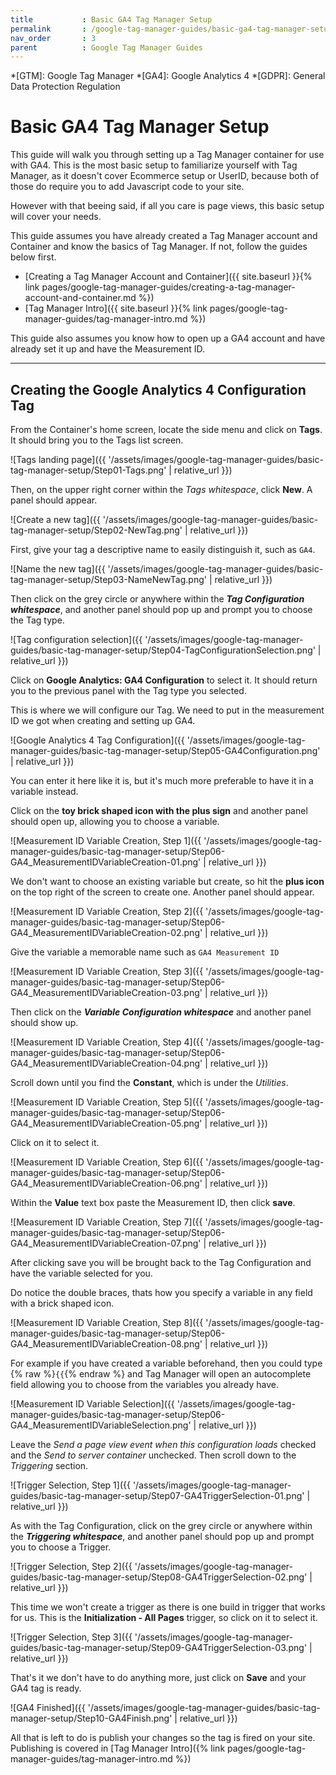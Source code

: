 ```yaml
---
title			: Basic GA4 Tag Manager Setup
permalink		: /google-tag-manager-guides/basic-ga4-tag-manager-setup
nav_order		: 3
parent			: Google Tag Manager Guides
---
```


*[GTM]: Google Tag Manager
*[GA4]: Google Analytics 4
*[GDPR]: General Data Protection Regulation

# Basic GA4 Tag Manager Setup

This guide will walk you through setting up a Tag Manager container for use with GA4. This is the most basic setup to familiarize yourself with Tag Manager, as it doesn't cover Ecommerce setup or UserID, because both of those do require you to add Javascript code to your site.

However with that beeing said, if all you care is page views, this basic setup will cover your needs.

This guide assumes you have already created a Tag Manager account and Container and know the basics of Tag Manager. If not, follow the guides below first.

- [Creating a Tag Manager Account and Container]({{ site.baseurl }}{% link pages/google-tag-manager-guides/creating-a-tag-manager-account-and-container.md %})
- [Tag Manager Intro]({{ site.baseurl }}{% link pages/google-tag-manager-guides/tag-manager-intro.md %})

This guide also assumes you know how to open up a GA4 account and have already set it up and have the Measurement ID.

----

## Creating the Google Analytics 4 Configuration Tag

From the Container's home screen, locate the side menu and click on **Tags**. It should bring you to the Tags list screen.

![Tags landing page]({{ '/assets/images/google-tag-manager-guides/basic-tag-manager-setup/Step01-Tags.png' | relative_url }})

Then, on the upper right corner within the _Tags whitespace_, click **New**. A panel should appear.

![Create a new tag]({{ '/assets/images/google-tag-manager-guides/basic-tag-manager-setup/Step02-NewTag.png' | relative_url }})

First, give your tag a descriptive name to easily distinguish it, such as `GA4`.

![Name the new tag]({{ '/assets/images/google-tag-manager-guides/basic-tag-manager-setup/Step03-NameNewTag.png' | relative_url }})

Then click on the grey circle or anywhere within the _**Tag Configuration whitespace**_, and another panel should pop up and prompt you to choose the Tag type.

![Tag configuration selection]({{ '/assets/images/google-tag-manager-guides/basic-tag-manager-setup/Step04-TagConfigurationSelection.png' | relative_url }})

Click on **Google Analytics: GA4 Configuration** to select it. It should return you to the previous panel with the Tag type you selected.

This is where we will configure our Tag. We need to put in the measurement ID we got when creating and setting up GA4.

![Google Analytics 4 Tag Configuration]({{ '/assets/images/google-tag-manager-guides/basic-tag-manager-setup/Step05-GA4Configuration.png' | relative_url }})

You can enter it here like it is, but it's much more preferable to have it in a variable instead.

Click on the **toy brick shaped icon with the plus sign** and another panel should open up, allowing you to choose a variable.

![Measurement ID Variable Creation, Step 1]({{ '/assets/images/google-tag-manager-guides/basic-tag-manager-setup/Step06-GA4_MeasurementIDVariableCreation-01.png' | relative_url }})

We don't want to choose an existing variable but create, so hit the **plus icon** on the top right of the screen to create one. Another panel should appear.

![Measurement ID Variable Creation, Step 2]({{ '/assets/images/google-tag-manager-guides/basic-tag-manager-setup/Step06-GA4_MeasurementIDVariableCreation-02.png' | relative_url }})

Give the variable a memorable name such as `GA4 Measurement ID`

![Measurement ID Variable Creation, Step 3]({{ '/assets/images/google-tag-manager-guides/basic-tag-manager-setup/Step06-GA4_MeasurementIDVariableCreation-03.png' | relative_url }})

Then click on the _**Variable Configuration whitespace**_ and another panel should show up.

![Measurement ID Variable Creation, Step 4]({{ '/assets/images/google-tag-manager-guides/basic-tag-manager-setup/Step06-GA4_MeasurementIDVariableCreation-04.png' | relative_url }})

Scroll down until you find the **Constant**, which is under the _Utilities_.

![Measurement ID Variable Creation, Step 5]({{ '/assets/images/google-tag-manager-guides/basic-tag-manager-setup/Step06-GA4_MeasurementIDVariableCreation-05.png' | relative_url }})

Click on it to select it.

![Measurement ID Variable Creation, Step 6]({{ '/assets/images/google-tag-manager-guides/basic-tag-manager-setup/Step06-GA4_MeasurementIDVariableCreation-06.png' | relative_url }})

Within the **Value** text box paste the Measurement ID, then click **save**.

![Measurement ID Variable Creation, Step 7]({{ '/assets/images/google-tag-manager-guides/basic-tag-manager-setup/Step06-GA4_MeasurementIDVariableCreation-07.png' | relative_url }})

After clicking save you will be brought back to the Tag Configuration and have the variable selected for you.

Do notice the double braces, thats how you specify a variable in any field with a brick shaped icon.

![Measurement ID Variable Creation, Step 8]({{ '/assets/images/google-tag-manager-guides/basic-tag-manager-setup/Step06-GA4_MeasurementIDVariableCreation-08.png' | relative_url }})

For example if you have created a variable beforehand, then you could type {% raw %}`{{`{% endraw %} and Tag Manager will open an autocomplete field allowing you to choose from the variables you already have.

![Measurement ID Variable Selection]({{ '/assets/images/google-tag-manager-guides/basic-tag-manager-setup/Step06-GA4_MeasurementIDVariableSelection.png' | relative_url }})

Leave the _Send a page view event when this configuration loads_ checked and the _Send to server container_ unchecked. Then scroll down to the _Triggering_ section.

![Trigger Selection, Step 1]({{ '/assets/images/google-tag-manager-guides/basic-tag-manager-setup/Step07-GA4TriggerSelection-01.png' | relative_url }})

As with the Tag Configuration, click on the grey circle or anywhere within the _**Triggering whitespace**_, and another panel should pop up and prompt you to choose a Trigger.

![Trigger Selection, Step 2]({{ '/assets/images/google-tag-manager-guides/basic-tag-manager-setup/Step08-GA4TriggerSelection-02.png' | relative_url }})

This time we won't create a trigger as there is one build in trigger that works for us. This is the **Initialization - All Pages** trigger, so click on it to select it.

![Trigger Selection, Step 3]({{ '/assets/images/google-tag-manager-guides/basic-tag-manager-setup/Step09-GA4TriggerSelection-03.png' | relative_url }})

That's it we don't have to do anything more, just click on **Save** and your GA4 tag is ready.

![GA4 Finished]({{ '/assets/images/google-tag-manager-guides/basic-tag-manager-setup/Step10-GA4Finish.png' | relative_url }})

All that is left to do is publish your changes so the tag is fired on your site. Publishing is covered in [Tag Manager Intro]({% link pages/google-tag-manager-guides/tag-manager-intro.md %})
